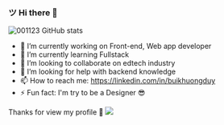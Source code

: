 ### ツ Hi there 👋

![001123 GitHub stats](https://github-readme-stats.vercel.app/api?username=001123&show_icons=true&theme=vue)

- 🔭 I’m currently working on Front-end, Web app developer
- 🌱 I’m currently learning Fullstack
- 👯 I’m looking to collaborate on edtech industry 
- 🤔 I’m looking for help with backend knowledge 
- 📫 How to reach me: https://linkedin.com/in/buikhuongduy
- ⚡ Fun fact: I'm try to be a Designer 😎

Thanks for view my profile 🙏
![](https://komarev.com/ghpvc/?username=001123&color=blue) 
